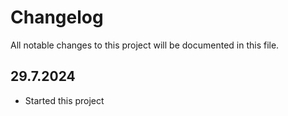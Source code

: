 # Changelog

All notable changes to this project will be documented in this file.

## 29.7.2024

* Started this project